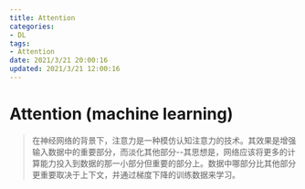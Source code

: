 ```yaml
---
title: Attention
categories:
- DL
tags:
- Attention
date: 2021/3/21 20:00:16
updated: 2021/3/21 12:00:16
---
```




# Attention (machine learning)

> 在神经网络的背景下，注意力是一种模仿认知注意力的技术。其效果是增强输入数据中的重要部分，而淡化其他部分--其思想是，网络应该将更多的计算能力投入到数据的那一小部分但重要的部分上。数据中哪部分比其他部分更重要取决于上下文，并通过梯度下降的训练数据来学习。